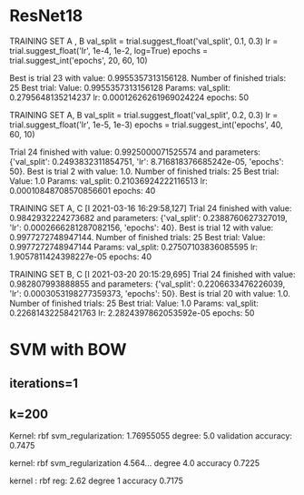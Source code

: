 # ResNet18

TRAINING SET A , B 
val_split = trial.suggest_float('val_split', 0.1, 0.3)
lr = trial.suggest_float('lr', 1e-4, 1e-2, log=True)
epochs = trial.suggest_int('epochs', 20, 60, 10)

Best is trial 23 with value: 0.9955357313156128.
Number of finished trials: 25
Best trial:
  Value: 0.9955357313156128
  Params:
    val_split: 0.2795648135214237
    lr: 0.00012626261969024224
    epochs: 50

TRAINING SET A, B
val_split = trial.suggest_float('val_split', 0.2, 0.3)
lr = trial.suggest_float('lr', 1e-5, 1e-3)
epochs = trial.suggest_int('epochs', 40, 60, 10)

Trial 24 finished with value: 0.9925000071525574 and parameters: {'val_split': 0.2493832311854751, 'lr': 8.716818376685242e-05, 'epochs': 50}. Best is trial 2 with value: 1.0.
Number of finished trials: 25
Best trial:
  Value: 1.0
  Params:
    val_split: 0.21036924222116513
    lr: 0.00010848708570856601
    epochs: 40

TRAINING SET A, C
[I 2021-03-16 16:29:58,127] Trial 24 finished with value: 0.9842932224273682 and parameters: {'val_split': 0.2388760627327019, 'lr': 0.0002666281287082156, 'epochs': 40}. Best is trial 12 with value: 0.9977272748947144.
Number of finished trials: 25
Best trial:
  Value: 0.9977272748947144
  Params:
    val_split: 0.27507103836085595
    lr: 1.9057811424398227e-05
    epochs: 40


TRAINING SET B, C
[I 2021-03-20 20:15:29,695] Trial 24 finished with value: 0.982807993888855 and parameters: {'val_split': 0.2206633476226039, 'lr': 0.0003053198277359373, 'epochs': 50}. Best is trial 20 with value: 1.0.
Number of finished trials: 25
Best trial:
  Value: 1.0
  Params:
    val_split: 0.22681432258421763
    lr: 2.2824397862053592e-05
    epochs: 50

# SVM with BOW
## iterations=1
## k=200

Kernel: rbf
svm_regularization: 1.76955055
degree: 5.0
validation accuracy: 0.7475


kernel: rbf
svm_regularization 4.564...
degree 4.0 
accuracy 0.7225

kernel : rbf
reg: 2.62
degree 1
accuracy 0.7175

